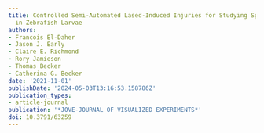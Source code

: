 ```yaml
---
title: Controlled Semi-Automated Lased-Induced Injuries for Studying Spinal Cord Regeneration
  in Zebrafish Larvae
authors:
- Francois El-Daher
- Jason J. Early
- Claire E. Richmond
- Rory Jamieson
- Thomas Becker
- Catherina G. Becker
date: '2021-11-01'
publishDate: '2024-05-03T13:16:53.158786Z'
publication_types:
- article-journal
publication: '*JOVE-JOURNAL OF VISUALIZED EXPERIMENTS*'
doi: 10.3791/63259
---
```

